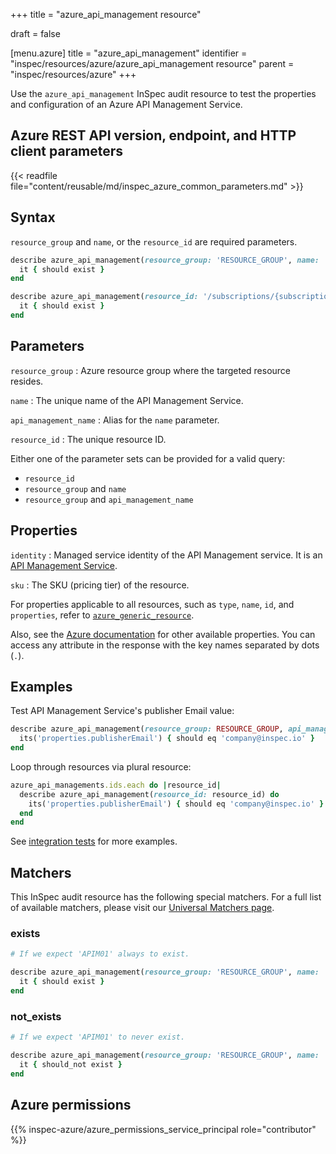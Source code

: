 +++
title = "azure_api_management resource"

draft = false


[menu.azure]
title = "azure_api_management"
identifier = "inspec/resources/azure/azure_api_management resource"
parent = "inspec/resources/azure"
+++

Use the `azure_api_management` InSpec audit resource to test the properties and configuration of an Azure API Management Service.

## Azure REST API version, endpoint, and HTTP client parameters

{{< readfile file="content/reusable/md/inspec_azure_common_parameters.md" >}}

## Syntax

`resource_group` and `name`, or the `resource_id` are required parameters.

```ruby
describe azure_api_management(resource_group: 'RESOURCE_GROUP', name: 'NAME') do
  it { should exist }
end
```

```ruby
describe azure_api_management(resource_id: '/subscriptions/{subscriptionId}/resourceGroups/{resourceGroup}/providers/Microsoft.ApiManagement/service/{apim01}') do
  it { should exist }
end
```

## Parameters

`resource_group`
: Azure resource group where the targeted resource resides.

`name`
: The unique name of the API Management Service.

`api_management_name`
: Alias for the `name` parameter.

`resource_id`
: The unique resource ID.

Either one of the parameter sets can be provided for a valid query:

- `resource_id`
- `resource_group` and `name`
- `resource_group` and `api_management_name`

## Properties

`identity`
: Managed service identity of the API Management service. It is an [API Management Service](https://docs.microsoft.com/en-us/rest/api/apimanagement/current-ga/api-management-service/get?tabs=HTTP#apimanagementservicegetservice).

`sku`
: The SKU (pricing tier) of the resource.

For properties applicable to all resources, such as `type`, `name`, `id`, and `properties`, refer to [`azure_generic_resource`](azure_generic_resource#properties).

Also, see the [Azure documentation](https://docs.microsoft.com/en-us/rest/api/apimanagement/current-ga/api-management-service/get?tabs=HTTP) for other available properties. You can access any attribute in the response with the key names separated by dots (`.`).

## Examples

Test API Management Service's publisher Email value:

```ruby
describe azure_api_management(resource_group: RESOURCE_GROUP, api_management_name: API_MANAGEMENT_NAME) do
  its('properties.publisherEmail') { should eq 'company@inspec.io' }
end
```

Loop through resources via plural resource:

```ruby
azure_api_managements.ids.each do |resource_id|
  describe azure_api_management(resource_id: resource_id) do
    its('properties.publisherEmail') { should eq 'company@inspec.io' }
  end
end
```

See [integration tests](https://github.com/inspec/inspec-azure/blob/main/test/integration/verify/controls/azure_api_management.rb) for more examples.

## Matchers

This InSpec audit resource has the following special matchers. For a full list of available matchers, please visit our [Universal Matchers page](https://docs.chef.io/inspec/matchers/).

### exists

```ruby
# If we expect 'APIM01' always to exist.

describe azure_api_management(resource_group: 'RESOURCE_GROUP', name: 'APIM01') do
  it { should exist }
end
```

### not_exists

```ruby
# If we expect 'APIM01' to never exist.

describe azure_api_management(resource_group: 'RESOURCE_GROUP', name: 'APIM01') do
  it { should_not exist }
end
```

## Azure permissions

{{% inspec-azure/azure_permissions_service_principal role="contributor" %}}
